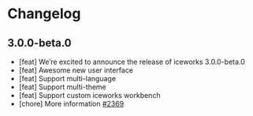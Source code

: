 # Changelog

## 3.0.0-beta.0

- [feat] We’re excited to announce the release of iceworks 3.0.0-beta.0
- [feat] Awesome new user interface
- [feat] Support multi-language
- [feat] Support multi-theme 
- [feat] Support custom iceworks workbench 
- [chore] More information [#2369](https://github.com/alibaba/ice/issues/2369) 
